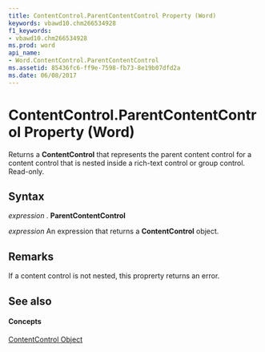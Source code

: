```yaml
---
title: ContentControl.ParentContentControl Property (Word)
keywords: vbawd10.chm266534928
f1_keywords:
- vbawd10.chm266534928
ms.prod: word
api_name:
- Word.ContentControl.ParentContentControl
ms.assetid: 85436fc6-ff9e-7598-fb73-8e19b07dfd2a
ms.date: 06/08/2017
---
```



# ContentControl.ParentContentControl Property (Word)

Returns a **ContentControl** that represents the parent content control for a content control that is nested inside a rich-text control or group control. Read-only.


## Syntax

 _expression_ . **ParentContentControl**

 _expression_ An expression that returns a **ContentControl** object.


## Remarks

If a content control is not nested, this proprerty returns an error.


## See also


#### Concepts


[ContentControl Object](contentcontrol-object-word.md)

